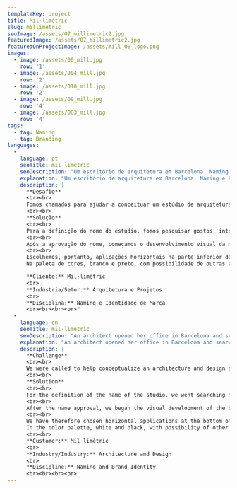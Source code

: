 ```yaml
---
templateKey: project
title: Mil·limètric
slug: millimetric
seoImage: /assets/07_millimetric2.jpg
featuredImage: /assets/07_millimetric2.jpg
featuredOnProjectImage: /assets/mill_00_logo.png
images:
  - image: /assets/00_mill.jpg
    row: '1'
  - image: /assets/004_mill.jpg
    row: '2'
  - image: /assets/010_mill.jpg
    row: '2'
  - image: /assets/09_mill.jpg
    row: '4'
  - image: /assets/003_mill.jpg
    row: '4'
tags:
  - tag: Naming
  - tag: Branding
languages:
  -
    language: pt
    seoTitle: mil·limètric
    seoDescription: "Um escritório de arquitetura em Barcelona. Naming e Branding milimetricamente executados."
    explanation: "Um escritório de arquitetura em Barcelona. Naming e Branding milimetricamente executados."
    description: |
      **Desafio**
      <br><br>
      Fomos chamados para ajudar a conceituar um estúdio de arquitetura e projetos em Barcelona, Espanha. No briefing, o pedido de um nome e uma marca que refletissem a personalidade da principal arquiteta, suas metas e interesses.
      <br><br>
      **Solução**
      <br><br>
      Para a definição do nome do estúdio, fomos pesquisar gostos, interesses e até mesmo traços de personalidade de nossa cliente. A partir de entrevistas e conversas informais, aprendemos que o estúdio tinha como meta a apresentação de projetos perfeitos, executados com excelência nos mínimos detalhes. Esse cuidado com o detalhe inspirou toda a conceituação do espaço. O nome, Mil·limètric, que em catalão significa Milimétrico, foi escolhido por seu sentido e também por sua representação gráfica, com o detalhe da pausa visual, sonoridade e aliterações.
      <br><br>
      Após a aprovação do nome, começamos o desenvolvimento visual da marca. Nesse caso, o nome quase pedia sua representação formal em detalhes representativos. A fonte extremamente delicada e fina, a presença dos is e eles em minúsculo já indicavam a possibilidade de uma construção em régua. E foi exatamente esse o caminho escolhido. Assim, optamos por aplicações que reforçassem essa ideia e também trouxessem como elemento as aliterações presentes na marca como palíndromos visuais. 
      <br><br>
      Escolhemos, portanto, aplicações horizontais na parte inferior da papelaria, criando o duplo efeito visual de nome e régua e aplicações em palíndromo como selos arredondados.
      Na paleta de cores, branco e preto, com possibilidade de outras aplicações em grayscale, reforçando o minimalismo e a precisão de traços. 

      **Cliente:** Mil·limètric
      <br>
      **Indústria/Setor:** Arquitetura e Projetos
      <br>
      **Disciplina:** Naming e Identidade de Marca
      <br><br><br><br>"
  - 
    language: en
    seoTitle: mil·limètric
    seoDescription: "An architect opened her office in Barcelona and searches for naming and branding that performs milimetrically well."
    explanation: "An architect opened her office in Barcelona and searches for naming and branding that performs milimetrically well."
    description: |
      **Challenge**
      <br><br>
      We were called to help conceptualize an architecture and design studio in Barcelona, ​​Spain. At the briefing, the request for a name and a brand that reflected the personality of the major architect, her goals and interests.
      <br><br>
      **Solution**
      <br><br>
      For the definition of the name of the studio, we went searching for tastes, interests and even personality traits of our client. From interviews and informal conversations, we learned that the studio had as a goal the presentation of perfect projects, executed with excellence in the smallest details. This care with detail inspired the whole conceptualization of space. The name, Mil·limètric, which in Catalan means Millimeter, was chosen for its meaning and also for its graphic representation, with the detail of the visual pause, sonority and alliterations.
      <br><br>
      After the name approval, we began the visual development of the brand. In this case, the name almost called for its formal representation. The extremely fine and delicate type, the presence of the spaces on the word indicated the possibility of a construction in rule. And that was exactly the path chosen. Thus, we opted for applications that reinforce this idea and also bring as an element the alliterations present in the brand as visual palindromes.
      <br><br>
      We have therefore chosen horizontal applications at the bottom of the stationery, creating the double visual effect of name and ruler, and applications in palindromes such as rounded seals.
      In the color palette, white and black, with possibility of other applications in grayscale, reinforcing the minimalism and the precision of traces.
      <br><br>
      **Customer:** Mil·limètric
      <br>
      **Industry/Industry:** Architecture and Design
      <br>
      **Discipline:** Naming and Brand Identity
      <br><br><br><br>
---
```

